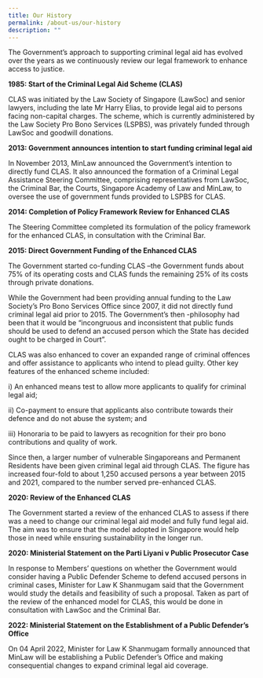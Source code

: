 ```yaml
---
title: Our History
permalink: /about-us/our-history
description: ""
---
```

The Government’s approach to supporting criminal legal aid has evolved over the years as we continuously review our legal framework to enhance access to justice.

**1985: Start of the Criminal Legal Aid Scheme (CLAS)**

CLAS was initiated by the Law Society of Singapore (LawSoc) and senior lawyers, including the late Mr Harry Elias, to provide legal aid to persons facing non-capital charges. The scheme, which is currently administered by the Law Society Pro Bono Services (LSPBS), was privately funded through LawSoc and goodwill donations.

**2013: Government announces intention to start funding criminal legal aid**

In November 2013, MinLaw announced the Government’s intention to directly fund CLAS. It also announced the formation of a Criminal Legal Assistance Steering Committee, comprising representatives from LawSoc, the Criminal Bar, the Courts, Singapore Academy of Law and MinLaw, to oversee the use of government funds provided to LSPBS for CLAS.

**2014: Completion of Policy Framework Review for Enhanced CLAS**

The Steering Committee completed its formulation of the policy framework for the enhanced CLAS, in consultation with the Criminal Bar.

**2015: Direct Government Funding of the Enhanced CLAS**

The Government started co-funding CLAS –the Government funds about 75% of its operating costs and CLAS funds the remaining 25% of its costs through private donations.

While the Government had been providing annual funding to the Law Society’s Pro Bono Services Office since 2007, it did not directly fund criminal legal aid prior to 2015. The Government’s then -philosophy had been that it would be “incongruous and inconsistent that public funds should be used to defend an accused person which the State has decided ought to be charged in Court”.

CLAS was also enhanced to cover an expanded range of criminal offences and offer assistance to applicants who intend to plead guilty. Other key features of the enhanced scheme included:

i) An enhanced means test to allow more applicants to qualify for criminal legal aid; 

ii) Co-payment to ensure that applicants also contribute towards their defence and do not abuse the system; and

iii) Honoraria to be paid to lawyers as recognition for their pro bono contributions and quality of work.

Since then, a larger number of vulnerable Singaporeans and Permanent Residents have been given criminal legal aid through CLAS. The figure has increased four-fold to about 1,250 accused persons a year between 2015 and 2021, compared to the number served pre-enhanced CLAS.

**2020: Review of the Enhanced CLAS**

The Government started a review of the enhanced CLAS to assess if there was a need to change our criminal legal aid model and fully fund legal aid. The aim was to ensure that the model adopted in Singapore would help those in need while ensuring sustainability in the longer run.

**2020: Ministerial Statement on the Parti Liyani v Public Prosecutor  Case**

In response to Members’ questions on whether the Government would consider having a Public Defender Scheme to defend accused persons in criminal cases, Minister for Law K Shanmugam said that the Government would study the details and feasibility of such a proposal. Taken as part of the review of the enhanced model for CLAS, this would be done in consultation with LawSoc and the Criminal Bar.

**2022: Ministerial Statement on the Establishment of a Public Defender’s Office**

On 04 April 2022, Minister for Law K Shanmugam formally announced that MinLaw will be establishing a Public Defender’s Office and making consequential changes to expand criminal legal aid coverage.


